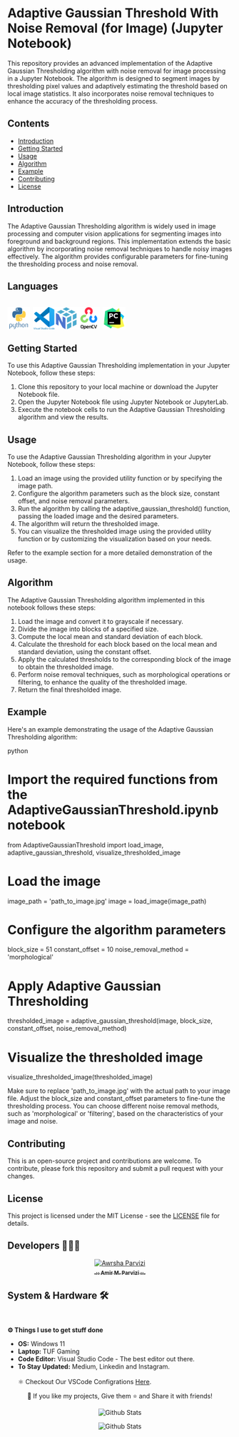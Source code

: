 # Adaptive Gaussian Threshold With Noise Removal (for Image) (Jupyter Notebook)

This repository provides an advanced implementation of the Adaptive Gaussian Thresholding algorithm with noise removal for image processing in a Jupyter Notebook. The algorithm is designed to segment images by thresholding pixel values and adaptively estimating the threshold based on local image statistics. It also incorporates noise removal techniques to enhance the accuracy of the thresholding process.

## Contents

- [Introduction](#introduction)
- [Getting Started](#getting-started)
- [Usage](#usage)
- [Algorithm](#algorithm)
- [Example](#example)
- [Contributing](#contributing)
- [License](#license)

## Introduction

The Adaptive Gaussian Thresholding algorithm is widely used in image processing and computer vision applications for segmenting images into foreground and background regions. This implementation extends the basic algorithm by incorporating noise removal techniques to handle noisy images effectively. The algorithm provides configurable parameters for fine-tuning the thresholding process and noise removal.

## Languages  
<code>
<img align="center" src="https://github.com/devicons/devicon/blob/v2.15.1/icons/python/python-original-wordmark.svg" width="50" height="50" /> <img align="center" src="https://github.com/devicons/devicon/blob/v2.15.1/icons/vscode/vscode-original-wordmark.svg" width="50" height="50"/><img align="center" src="https://github.com/devicons/devicon/blob/v2.15.1/icons/numpy/numpy-original.svg" width="50" height="50"/><img align="center" src="https://github.com/devicons/devicon/blob/v2.15.1/icons/opencv/opencv-original-wordmark.svg" width="50" height="50" /> <img align="center" src="https://github.com/devicons/devicon/blob/v2.15.1/icons/pycharm/pycharm-original.svg" width="50" height="50"/>
</code>

## Getting Started

To use this Adaptive Gaussian Thresholding implementation in your Jupyter Notebook, follow these steps:

1. Clone this repository to your local machine or download the Jupyter Notebook file.
1. Open the Jupyter Notebook file using Jupyter Notebook or JupyterLab.
1. Execute the notebook cells to run the Adaptive Gaussian Thresholding algorithm and view the results.

## Usage

To use the Adaptive Gaussian Thresholding algorithm in your Jupyter Notebook, follow these steps:

1. Load an image using the provided utility function or by specifying the image path.
1. Configure the algorithm parameters such as the block size, constant offset, and noise removal parameters.
1. Run the algorithm by calling the adaptive_gaussian_threshold() function, passing the loaded image and the desired parameters.
1. The algorithm will return the thresholded image.
1. You can visualize the thresholded image using the provided utility function or by customizing the visualization based on your needs.

Refer to the example section for a more detailed demonstration of the usage.

## Algorithm

The Adaptive Gaussian Thresholding algorithm implemented in this notebook follows these steps:

1. Load the image and convert it to grayscale if necessary.
1. Divide the image into blocks of a specified size.
1. Compute the local mean and standard deviation of each block.
1. Calculate the threshold for each block based on the local mean and standard deviation, using the constant offset.
1. Apply the calculated thresholds to the corresponding block of the image to obtain the thresholded image.
1. Perform noise removal techniques, such as morphological operations or filtering, to enhance the quality of the thresholded image.
1. Return the final thresholded image.

## Example

Here's an example demonstrating the usage of the Adaptive Gaussian Thresholding algorithm:

python
# Import the required functions from the AdaptiveGaussianThreshold.ipynb notebook
from AdaptiveGaussianThreshold import load_image, adaptive_gaussian_threshold, visualize_thresholded_image

# Load the image
image_path = 'path_to_image.jpg'
image = load_image(image_path)

# Configure the algorithm parameters
block_size = 51
constant_offset = 10
noise_removal_method = 'morphological'

# Apply Adaptive Gaussian Thresholding
thresholded_image = adaptive_gaussian_threshold(image, block_size, constant_offset, noise_removal_method)

# Visualize the thresholded image
visualize_thresholded_image(thresholded_image)


Make sure to replace 'path_to_image.jpg' with the actual path to your image file. Adjust the block_size and constant_offset parameters to fine-tune the thresholding process. You can choose different noise removal methods, such as 'morphological' or 'filtering', based on the characteristics of your image and noise.

## Contributing

This is an open-source project and contributions are welcome. To contribute, please fork this repository and submit a pull request with your changes.

## License

This project is licensed under the MIT License - see the [LICENSE](LICENSE) file for details.

## Developers 👨🏻‍💻
<p align="center">
<a href="https://github.com/Awrsha"><img src="https://avatars.githubusercontent.com/u/89135083?v=4" width="100;" alt="Awrsha Parvizi"/><br /><sub><b>.:: Amir M. Parvizi ::.</b></sub></a>
</p>

## System & Hardware 🛠  
<br> <summary><b>⚙️ Things I use to get stuff done</b></summary> <ul> <li><b>OS:</b> Windows 11</li> <li><b>Laptop: </b>TUF Gaming</li> <li><b>Code Editor:</b> Visual Studio Code - The best editor out there.</li> <li><b>To Stay Updated:</b> Medium, Linkedin and Instagram.</li> <br /> ⚛️ Checkout Our VSCode Configrations <a href="">Here</a>. </ul> <p align="center">💙 If you like my projects, Give them ⭐ and Share it with friends!</p></p><p align="center"><img height="27" src="https://raw.githubusercontent.com/mayhemantt/mayhemantt/Update/svg/Bottom.svg" alt="Github Stats" /></p>

<p align="center">
<img src="https://raw.githubusercontent.com/mayhemantt/mayhemantt/Update/svg/Bottom.svg" alt="Github Stats" />
</p>